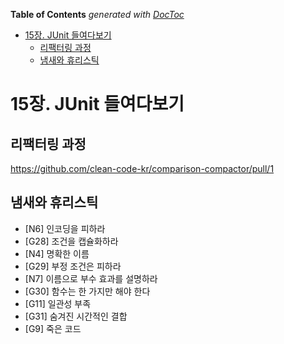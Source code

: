 <!-- START doctoc generated TOC please keep comment here to allow auto update -->
<!-- DON'T EDIT THIS SECTION, INSTEAD RE-RUN doctoc TO UPDATE -->
**Table of Contents**  *generated with [DocToc](https://github.com/thlorenz/doctoc)*

- [15장. JUnit 들여다보기](#15%EC%9E%A5-junit-%EB%93%A4%EC%97%AC%EB%8B%A4%EB%B3%B4%EA%B8%B0)
  - [리팩터링 과정](#%EB%A6%AC%ED%8C%A9%ED%84%B0%EB%A7%81-%EA%B3%BC%EC%A0%95)
  - [냄새와 휴리스틱](#%EB%83%84%EC%83%88%EC%99%80-%ED%9C%B4%EB%A6%AC%EC%8A%A4%ED%8B%B1)

<!-- END doctoc generated TOC please keep comment here to allow auto update -->

# 15장. JUnit 들여다보기

## 리팩터링 과정

https://github.com/clean-code-kr/comparison-compactor/pull/1

## 냄새와 휴리스틱

- [N6] 인코딩을 피하라
- [G28] 조건을 캡슐화하라
- [N4] 명확한 이름
- [G29] 부정 조건은 피하라
- [N7] 이름으로 부수 효과를 설명하라
- [G30] 함수는 한 가지만 해야 한다
- [G11] 일관성 부족
- [G31] 숨겨진 시간적인 결합
- [G9] 죽은 코드
